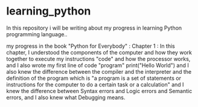 # learning_python
In this repository i will be writing about my progress in learning Python programming language..

my progress in the book "Python for Everybody" :
    Chapter 1 :
        In this chapter, I understood the components of the computer and how they work together
        to execute my instructions "code" and how the processor works, and I also wrote my first
        line of code "program" 
        print("Hello World")
        and I also knew the difference between the compiler and the interpreter and the definition
        of the program which is "a program is a set of statements or instructions for the computer
        to do a certain task or a calculation" and I knew the difference between Syntax errors and
        Logic errors and Semantic errors, and I also knew what Debugging means.


